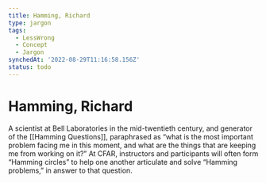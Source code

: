 ```yaml
---
title: Hamming, Richard
type: jargon
tags:
  - LessWrong
  - Concept
  - Jargon
synchedAt: '2022-08-29T11:16:58.156Z'
status: todo
---
```


# Hamming, Richard

A scientist at Bell Laboratories in the mid-twentieth century, and generator of the [[Hamming Questions]], paraphrased as “what is the most important problem facing me in this moment, and what are the things that are keeping me from working on it?” At CFAR, instructors and participants will often form “Hamming circles” to help one another articulate and solve “Hamming problems,” in answer to that question.
 
